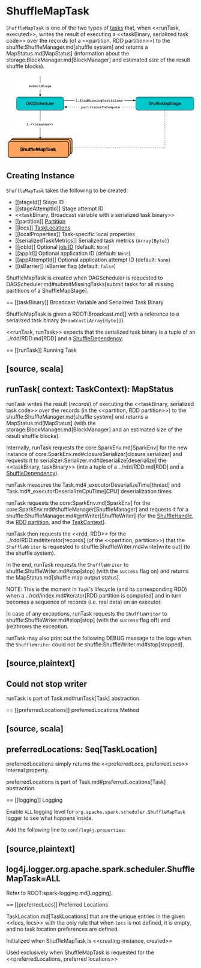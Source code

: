 # ShuffleMapTask

`ShuffleMapTask` is one of the two types of [tasks](Task.md) that, when <<runTask, executed>>, writes the result of executing a <<taskBinary, serialized task code>> over the records (of a <<partition, RDD partition>>) to the shuffle:ShuffleManager.md[shuffle system] and returns a MapStatus.md[MapStatus] (information about the storage:BlockManager.md[BlockManager] and estimated size of the result shuffle blocks).

![ShuffleMapTask and DAGScheduler](../images/scheduler/ShuffleMapTask.png)

## Creating Instance

`ShuffleMapTask` takes the following to be created:

* [[stageId]] Stage ID
* [[stageAttemptId]] Stage attempt ID
* <<taskBinary, Broadcast variable with a serialized task binary>>
* [[partition]] [Partition](../rdd/spark-rdd-Partition.md)
* [[locs]] [TaskLocations](TaskLocation.md)
* [[localProperties]] Task-specific local properties
* [[serializedTaskMetrics]] Serialized task metrics (`Array[Byte]`)
* [[jobId]] Optional [job ID](ActiveJob.md) (default: `None`)
* [[appId]] Optional application ID (default: `None`)
* [[appAttemptId]] Optional application attempt ID (default: `None`)
* [[isBarrier]] isBarrier flag (default: `false`)

ShuffleMapTask is created when DAGScheduler is requested to DAGScheduler.md#submitMissingTasks[submit tasks for all missing partitions of a ShuffleMapStage].

== [[taskBinary]] Broadcast Variable and Serialized Task Binary

ShuffleMapTask is given a ROOT:Broadcast.md[] with a reference to a serialized task binary (`Broadcast[Array[Byte]]`).

<<runTask, runTask>> expects that the serialized task binary is a tuple of an ../rdd/RDD.md[RDD] and a [ShuffleDependency](../rdd/ShuffleDependency.md).

== [[runTask]] Running Task

[source, scala]
----
runTask(
  context: TaskContext): MapStatus
----

runTask writes the result (_records_) of executing the <<taskBinary, serialized task code>> over the records (in the <<partition, RDD partition>>) to the shuffle:ShuffleManager.md[shuffle system] and returns a MapStatus.md[MapStatus] (with the storage:BlockManager.md[BlockManager] and an estimated size of the result shuffle blocks).

Internally, runTask requests the core:SparkEnv.md[SparkEnv] for the new instance of core:SparkEnv.md#closureSerializer[closure serializer] and requests it to serializer:Serializer.md#deserialize[deserialize] the <<taskBinary, taskBinary>> (into a tuple of a ../rdd/RDD.md[RDD] and a [ShuffleDependency](../rdd/ShuffleDependency.md)).

runTask measures the Task.md#_executorDeserializeTime[thread] and Task.md#_executorDeserializeCpuTime[CPU] deserialization times.

runTask requests the core:SparkEnv.md[SparkEnv] for the core:SparkEnv.md#shuffleManager[ShuffleManager] and requests it for a shuffle:ShuffleManager.md#getWriter[ShuffleWriter] (for the [ShuffleHandle](../rdd/ShuffleDependency.md#shuffleHandle), the [RDD partition](Task.md#partitionId), and the [TaskContext](TaskContext.md)).

runTask then requests the <<rdd, RDD>> for the ../rdd/RDD.md#iterator[records] (of the <<partition, partition>>) that the `ShuffleWriter` is requested to shuffle:ShuffleWriter.md#write[write out] (to the shuffle system).

In the end, runTask requests the `ShuffleWriter` to shuffle:ShuffleWriter.md#stop[stop] (with the `success` flag on) and returns the MapStatus.md[shuffle map output status].

NOTE: This is the moment in ``Task``'s lifecycle (and its corresponding RDD) when a ../rdd/index.md#iterator[RDD partition is computed] and in turn becomes a sequence of records (i.e. real data) on an executor.

In case of any exceptions, runTask requests the `ShuffleWriter` to shuffle:ShuffleWriter.md#stop[stop] (with the `success` flag off) and (re)throws the exception.

runTask may also print out the following DEBUG message to the logs when the `ShuffleWriter` could not be shuffle:ShuffleWriter.md#stop[stopped].

[source,plaintext]
----
Could not stop writer
----

runTask is part of Task.md#runTask[Task] abstraction.

== [[preferredLocations]] preferredLocations Method

[source, scala]
----
preferredLocations: Seq[TaskLocation]
----

preferredLocations simply returns the <<preferredLocs, preferredLocs>> internal property.

preferredLocations is part of Task.md#preferredLocations[Task] abstraction.

== [[logging]] Logging

Enable `ALL` logging level for `org.apache.spark.scheduler.ShuffleMapTask` logger to see what happens inside.

Add the following line to `conf/log4j.properties`:

[source,plaintext]
----
log4j.logger.org.apache.spark.scheduler.ShuffleMapTask=ALL
----

Refer to ROOT:spark-logging.md[Logging].

== [[preferredLocs]] Preferred Locations

TaskLocation.md[TaskLocations] that are the unique entries in the given <<locs, locs>> with the only rule that when `locs` is not defined, it is empty, and no task location preferences are defined.

Initialized when ShuffleMapTask is <<creating-instance, created>>

Used exclusively when ShuffleMapTask is requested for the <<preferredLocations, preferred locations>>
